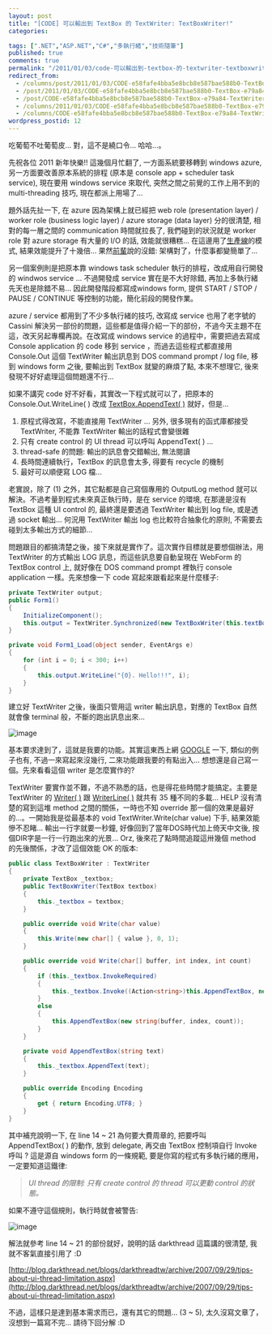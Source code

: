 ```yaml
---
layout: post
title: "[CODE] 可以輸出到 TextBox 的 TextWriter: TextBoxWriter!"
categories:

tags: [".NET","ASP.NET","C#","多執行緒","技術隨筆"]
published: true
comments: true
permalink: "/2011/01/03/code-可以輸出到-textbox-的-textwriter-textboxwriter/"
redirect_from:
  - /columns/post/2011/01/03/CODE-e58fafe4bba5e8bcb8e587bae588b0-TextBox-e79a84-TextWriter-TextBoxWriter!.aspx/
  - /post/2011/01/03/CODE-e58fafe4bba5e8bcb8e587bae588b0-TextBox-e79a84-TextWriter-TextBoxWriter!.aspx/
  - /post/CODE-e58fafe4bba5e8bcb8e587bae588b0-TextBox-e79a84-TextWriter-TextBoxWriter!.aspx/
  - /columns/2011/01/03/CODE-e58fafe4bba5e8bcb8e587bae588b0-TextBox-e79a84-TextWriter-TextBoxWriter!.aspx/
  - /columns/CODE-e58fafe4bba5e8bcb8e587bae588b0-TextBox-e79a84-TextWriter-TextBoxWriter!.aspx/
wordpress_postid: 12
---
```


吃葡萄不吐葡萄皮... 對，這不是繞口令... 哈哈...。

先祝各位 2011 新年快樂!! 這幾個月忙翻了, 一方面系統要移轉到 windows azure, 另一方面要改善原本系統的排程 (原本是 console app + scheduler task service), 現在要用 windows service 來取代, 突然之間之前覺的工作上用不到的 multi-threading 技巧, 現在都派上用場了...

題外話先扯一下, 在 azure 因為架構上就已經把 web role (presentation layer) / worker role (business logic layer) / azure storage (data layer) 分的很清楚, 相對的每一層之間的 communication 時間就拉長了, 我們碰到的狀況就是 worker role 對 azure storage 有大量的 I/O 的話, 效能就很糟糕... 在這邊用了[生產線](/post/RUN!PC-e7b2bee981b8e69687e7aba0-e7949fe794a2e7b79ae6a8a1e5bc8fe79a84e5a49ae59fb7e8a18ce7b692e68789e794a8.aspx)的模式, 結果效能提升了十幾倍... 果然[前輩](http://ruddyleemsblog.wordpress.com/)說的沒錯: 架構對了，什麼事都變簡單了...

另一個案例則是把原本靠 windows task scheduler 執行的排程，改成用自行開發的 windwos service ... 不過開發成 service 實在是不大好除錯, 再加上多執行緒先天也是除錯不易... 因此開發階段都寫成windows form, 提供 START / STOP / PAUSE / CONTINUE 等控制的功能，簡化前段的開發作業。

azure / service 都用到了不少多執行緒的技巧, 改寫成 service 也用了老字號的 Cassini 解決另一部份的問題，這些都是值得介紹一下的部份，不過今天主題不在這，改天另起專欄再說。在改寫成 windows service 的過程中，需要把過去寫成 Console application 的 code 移到 service ，而過去這些程式都直接用 Console.Out 這個 TextWriter 輸出訊息到 DOS command prompt / log file, 移到 windows form 之後, 要輸出到 TextBox 就變的麻煩了點, 本來不想理它, 後來發現不好好處理這個問題還不行...

如果不講究 code 好不好看，其實改一下程式就可以了，把原本的 Console.Out.WriteLine( ) 改成 [TextBox.AppendText( )](http://msdn.microsoft.com/en-us/library/system.windows.forms.textboxbase.appendtext(v=VS.90).aspx) 就好，但是...

1. 原程式得改寫，不能直接用 TextWriter ... 另外, 很多現有的函式庫都接受 TextWriter, 不能靠 TextWriter 輸出的話程式會變很雜
2. 只有 create control 的 UI thread 可以呼叫 AppendText( ) ...
3. thread-safe 的問題: 輸出的訊息會交錯輸出, 無法閱讀
4. 長時間連續執行，TextBox 的訊息會太多, 得要有 recycle 的機制
5. 最好可以順便寫 LOG 檔...

老實說，除了 (1) 之外，其它點都是自己寫個專用的 OutputLog method 就可以解決。不過考量到程式未來真正執行時，是在 service 的環境, 在那邊是沒有 TextBox 這種 UI control 的, 最終還是要透過 TextWriter 輸出到 log file, 或是透過 socket 輸出... 何況用 TextWriter 輸出 log 也比較符合抽象化的原則, 不需要去碰到太多輸出方式的細節...

問題跟目的都搞清楚之後，接下來就是實作了。這次實作目標就是要想個辦法，用 TextWriter 的方式輸出 LOG 訊息，而這些訊息要自動呈現在 WebForm 的 TextBox control 上, 就好像在 DOS command prompt 裡執行 console application 一樣。先來想像一下 code 寫起來跟看起來是什麼樣子:

```csharp
private TextWriter output;
public Form1()
{
    InitializeComponent();
    this.output = TextWriter.Synchronized(new TextBoxWriter(this.textBox1));
}

private void Form1_Load(object sender, EventArgs e)
{
    for (int i = 0; i < 300; i++)
    {
        this.output.WriteLine("{0}. Hello!!!", i);
    }
}
```

建立好 TextWriter 之後，後面只管用這 writer 輸出訊息，對應的 TextBox 自然就會像 terminal 般，不斷的跑出訊息出來...

![image](/wp-content/be-files/image_11.png)

基本要求達到了，這就是我要的功能。其實這東西上網 [GOOGLE](http://www.google.com.tw/search?hl=zh-TW&source=hp&biw=1024&bih=1219&q=textboxwriter&aq=f&aqi=g2&aql=&oq=&gs_rfai=) 一下, 類似的例子也有, 不過一來寫起來沒幾行, 二來功能跟我要的有點出入... 想想還是自己寫一個。先來看看這個 writer 是怎麼實作的?

TextWriter 要實作並不難，不過不熟悉的話，也是得花些時間才能搞定。主要是 TextWriter 的 [Writer( )](http://msdn.microsoft.com/en-us/library/system.io.textwriter.write(v=VS.90).aspx) 跟 [WriterLine( )](http://msdn.microsoft.com/en-us/library/system.io.textwriter.writeline(v=VS.90).aspx) 就共有 35 種不同的多載... HELP 沒有清楚的寫到這堆 method 之間的關係，一時也不知 override 那一個的效果是最好的...。一開始我是從最基本的 void TextWriter.Write(char value) 下手, 結果效能慘不忍睹... 輸出一行字就要一秒鐘, 好像回到了當年DOS時代加上倚天中文後, 按個DIR字是一行一行跑出來的光景... Orz, 後來花了點時間追蹤這卅幾個 method 的先後關係，才改了這個效能 OK 的版本:

```csharp
public class TextBoxWriter : TextWriter
{
    private TextBox _textbox;
    public TextBoxWriter(TextBox textbox)
    {
        this._textbox = textbox;
    }

    public override void Write(char value)
    {
        this.Write(new char[] { value }, 0, 1);
    }

    public override void Write(char[] buffer, int index, int count)
    {
        if (this._textbox.InvokeRequired)
        {
            this._textbox.Invoke((Action<string>)this.AppendTextBox, new string(buffer, index, count));
        }
        else
        {
            this.AppendTextBox(new string(buffer, index, count));
        }
    }

    private void AppendTextBox(string text)
    {
        this._textbox.AppendText(text);
    }

    public override Encoding Encoding
    {
        get { return Encoding.UTF8; }
    }
}
```

其中補充說明一下, 在 line 14 ~ 21 為何要大費周章的, 把要呼叫 AppendTextBox( ) 的動作, 放到 delegate, 再交由 TextBox 控制項自行 Invoke 呼叫 ? 這是源自 windows form 的一條規範, 要是你寫的程式有多執行緒的應用，一定要知道這鐵律:

> *UI thread 的限制: 只有 create control 的 thread 可以更動 control 的狀態。*

如果不遵守這個規則，執行時就會被警告:

![image](/wp-content/be-files/image_12.png)

解法就參考 line 14 ~ 21 的部份就好，說明的話 darkthread 這篇講的很清楚, 我就不客氣直接引用了 :D

[http://blog.darkthread.net/blogs/darkthreadtw/archive/2007/09/29/tips-about-ui-thread-limitation.aspx](http://blog.darkthread.net/blogs/darkthreadtw/archive/2007/09/29/tips-about-ui-thread-limitation.aspx)

不過，這樣只是達到基本需求而已，還有其它的問題... (3 ~ 5), 太久沒寫文章了，沒想到一篇寫不完... 請待下回分解 :D
